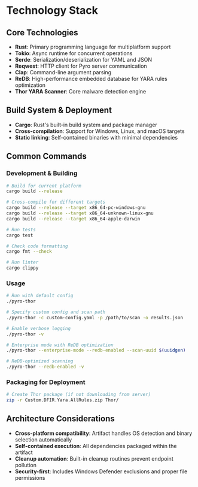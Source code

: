 # Technology Stack

## Core Technologies
- **Rust**: Primary programming language for multiplatform support
- **Tokio**: Async runtime for concurrent operations
- **Serde**: Serialization/deserialization for YAML and JSON
- **Reqwest**: HTTP client for Pyro server communication
- **Clap**: Command-line argument parsing
- **ReDB**: High-performance embedded database for YARA rules optimization
- **Thor YARA Scanner**: Core malware detection engine

## Build System & Deployment
- **Cargo**: Rust's built-in build system and package manager
- **Cross-compilation**: Support for Windows, Linux, and macOS targets
- **Static linking**: Self-contained binaries with minimal dependencies

## Common Commands

### Development & Building
```bash
# Build for current platform
cargo build --release

# Cross-compile for different targets
cargo build --release --target x86_64-pc-windows-gnu
cargo build --release --target x86_64-unknown-linux-gnu
cargo build --release --target x86_64-apple-darwin

# Run tests
cargo test

# Check code formatting
cargo fmt --check

# Run linter
cargo clippy
```

### Usage
```bash
# Run with default config
./pyro-thor

# Specify custom config and scan path
./pyro-thor -c custom-config.yaml -p /path/to/scan -o results.json

# Enable verbose logging
./pyro-thor -v

# Enterprise mode with ReDB optimization
./pyro-thor --enterprise-mode --redb-enabled --scan-uuid $(uuidgen)

# ReDB-optimized scanning
./pyro-thor --redb-enabled -v
```

### Packaging for Deployment
```bash
# Create Thor package (if not downloading from server)
zip -r Custom.DFIR.Yara.AllRules.zip Thor/
```

## Architecture Considerations
- **Cross-platform compatibility**: Artifact handles OS detection and binary selection automatically
- **Self-contained execution**: All dependencies packaged within the artifact
- **Cleanup automation**: Built-in cleanup routines prevent endpoint pollution
- **Security-first**: Includes Windows Defender exclusions and proper file permissions